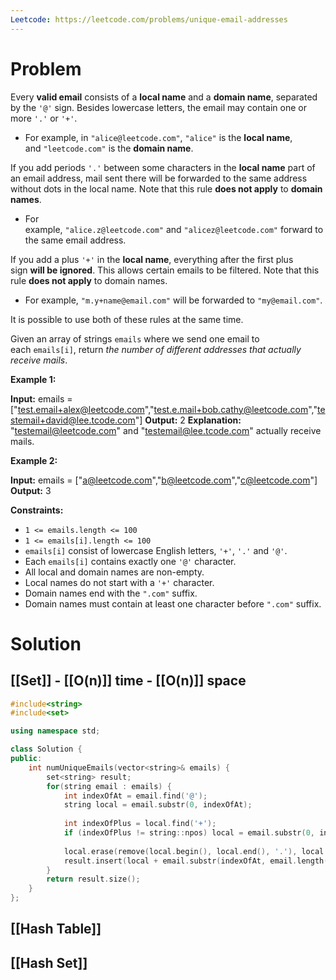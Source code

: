 ```yaml
---
Leetcode: https://leetcode.com/problems/unique-email-addresses
---
```

# Problem

Every **valid email** consists of a **local name** and a **domain name**, separated by the `'@'` sign. Besides lowercase letters, the email may contain one or more `'.'` or `'+'`.

- For example, in `"alice@leetcode.com"`, `"alice"` is the **local name**, and `"leetcode.com"` is the **domain name**.

If you add periods `'.'` between some characters in the **local name** part of an email address, mail sent there will be forwarded to the same address without dots in the local name. Note that this rule **does not apply** to **domain names**.

- For example, `"alice.z@leetcode.com"` and `"alicez@leetcode.com"` forward to the same email address.

If you add a plus `'+'` in the **local name**, everything after the first plus sign **will be ignored**. This allows certain emails to be filtered. Note that this rule **does not apply** to domain names.

- For example, `"m.y+name@email.com"` will be forwarded to `"my@email.com"`.

It is possible to use both of these rules at the same time.

Given an array of strings `emails` where we send one email to each `emails[i]`, return _the number of different addresses that actually receive mails_.

**Example 1:**

**Input:** emails = ["test.email+alex@leetcode.com","test.e.mail+bob.cathy@leetcode.com","testemail+david@lee.tcode.com"]
**Output:** 2
**Explanation:** "testemail@leetcode.com" and "testemail@lee.tcode.com" actually receive mails.

**Example 2:**

**Input:** emails = ["a@leetcode.com","b@leetcode.com","c@leetcode.com"]
**Output:** 3

**Constraints:**

- `1 <= emails.length <= 100`
- `1 <= emails[i].length <= 100`
- `emails[i]` consist of lowercase English letters, `'+'`, `'.'` and `'@'`.
- Each `emails[i]` contains exactly one `'@'` character.
- All local and domain names are non-empty.
- Local names do not start with a `'+'` character.
- Domain names end with the `".com"` suffix.
- Domain names must contain at least one character before `".com"` suffix.

# Solution

## [[Set]] - [[O(n)]] time - [[O(n)]] space

```cpp
#include<string>
#include<set>

using namespace std;

class Solution {
public:
    int numUniqueEmails(vector<string>& emails) {
        set<string> result;
		for(string email : emails) {
            int indexOfAt = email.find('@');
			string local = email.substr(0, indexOfAt);
            
			int indexOfPlus = local.find('+');
            if (indexOfPlus != string::npos) local = email.substr(0, indexOfPlus);
            
            local.erase(remove(local.begin(), local.end(), '.'), local.end());
			result.insert(local + email.substr(indexOfAt, email.length() - indexOfAt - 1));
        }
        return result.size();
    }
};
```

## [[Hash Table]]

## [[Hash Set]]